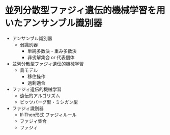 # 並列分散型ファジィ遺伝的機械学習を用いたアンサンブル識別器

 + アンサンブル識別器
     - 弱識別器
         + 単純多数決・重み多数決
         + 非劣解集合 or 代表個体
 + 並列分散型ファジィ遺伝的機械学習
     - 島モデル
         + 移住操作
         + 過剰適合
 + ファジィ遺伝的機械学習
     - 遺伝的アルゴリズム
     - ピッツバーグ型・ミシガン型
 + ファジィ識別器
     - If-Then形式 ファジィルール
     - ファジィ集合
     - ファジィ
